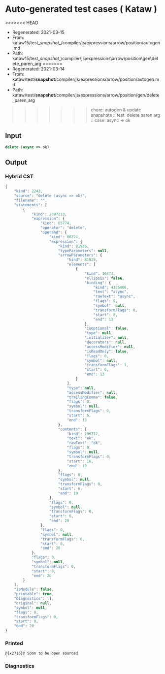 # Auto-generated test cases ( Kataw )
<<<<<<< HEAD
- Regenerated: 2021-03-15
- From: kataw15/test\__snapshot__/compiler/js/expressions/arrow/position/autogen.md
- Path: kataw15/test\__snapshot__\compiler\js\expressions\arrow\position\gen\delete_paren_arg
=======
- Regenerated: 2021-03-14
- From: kataw/test/__snapshot__/compiler/js/expressions/arrow/position/autogen.md
- Path: kataw/test/__snapshot__/compiler/js/expressions/arrow/position/gen/delete_paren_arg
>>>>>>> chore: autogen & update snapshots
> :: test: delete paren arg
> :: case: async => ok
## Input

`````js
delete (async => ok)
`````

## Output

### Hybrid CST

```javascript
{
    "kind": 2243,
    "source": "delete (async => ok)",
    "filename": "",
    "statements": [
        {
            "kind": 2097233,
            "expression": {
                "kind": 65774,
                "operator": "delete",
                "operand": {
                    "kind": 66224,
                    "expression": {
                        "kind": 81936,
                        "typeParameters": null,
                        "arrowParameters": {
                            "kind": 81929,
                            "elements": [
                                {
                                    "kind": 16473,
                                    "ellipsis": false,
                                    "binding": {
                                        "kind": 4325406,
                                        "text": "async",
                                        "rawText": "async",
                                        "flags": 0,
                                        "symbol": null,
                                        "transformFlags": 0,
                                        "start": 8,
                                        "end": 13
                                    },
                                    "isOptional": false,
                                    "type": null,
                                    "initializer": null,
                                    "decorators": null,
                                    "accessModifier": null,
                                    "isReadOnly": false,
                                    "flags": 0,
                                    "symbol": null,
                                    "transformFlags": 1,
                                    "start": 6,
                                    "end": 13
                                }
                            ],
                            "type": null,
                            "accessModifier": null,
                            "trailingComma": false,
                            "flags": 0,
                            "symbol": null,
                            "transformFlags": 0,
                            "start": 6,
                            "end": 13
                        },
                        "contents": {
                            "kind": 196712,
                            "text": "ok",
                            "rawText": "ok",
                            "flags": 0,
                            "symbol": null,
                            "transformFlags": 0,
                            "start": 16,
                            "end": 19
                        },
                        "flags": 0,
                        "symbol": null,
                        "transformFlags": 0,
                        "start": 6,
                        "end": 19
                    },
                    "flags": 0,
                    "symbol": null,
                    "transformFlags": 0,
                    "start": 6,
                    "end": 20
                },
                "flags": 0,
                "symbol": null,
                "transformFlags": 0,
                "start": 0,
                "end": 20
            },
            "flags": 0,
            "symbol": null,
            "transformFlags": 0,
            "start": 0,
            "end": 20
        }
    ],
    "isModule": false,
    "printable": true,
    "diagnostics": [],
    "original": null,
    "symbol": null,
    "flags": 0,
    "transformFlags": 0,
    "start": 0,
    "end": 20
}
```

### Printed

```javascript
@{x2716}@ Soon to be open sourced
```

### Diagnostics

```javascript

```

